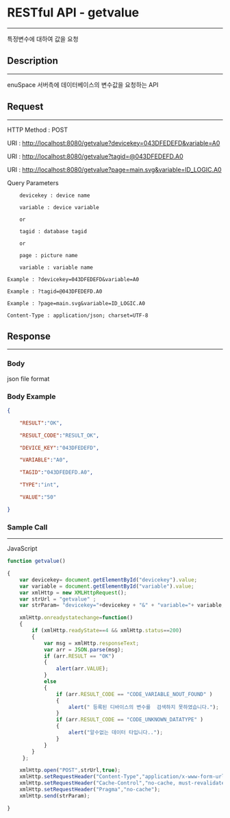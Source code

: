 # **RESTful API - getvalue**

---

특정변수에 대하여 값을 요청

## **Description**

---

enuSpace 서버측에 데이터베이스의 변수값을 요청하는 API

## **Request**

---

HTTP Method : POST

URI : [http://localhost:8080/getvalue?devicekey=043DFEDEFD&variable=A0](http://localhost:8080/getvalue?devicekey=043DFEDEFD&variable=A0)

URI : [http://localhost:8080/getvalue?tagid=@043DFEDEFD.A0](http://localhost:8080/getvalue?tagid=@043DFEDEFD.A0)

URI : [http://localhost:8080/getvalue?page=main.svg&variable=ID\_LOGIC.A0](http://localhost:8080/getvalue?page=main.svg&variable=ID_LOGIC.A0)

Query Parameters

```
    devicekey : device name

    variable : device variable

    or

    tagid : database tagid

    or

    page : picture name

    variable : variable name
```

`Example : ?devicekey=043DFEDEFD&variable=A0`

`Example : ?tagid=@043DFEDEFD.A0`

`Example : ?page=main.svg&variable=ID_LOGIC.A0`

`Content-Type : application/json; charset=UTF-8`

## **Response**

---

### **Body**

json file format

### **Body Example**

```json
{

    "RESULT":"OK",

    "RESULT_CODE":"RESULT_OK",

    "DEVICE_KEY":"043DFEDEFD",

    "VARIABLE":"A0",

    "TAGID":"043DFEDEFD.A0",

    "TYPE":"int",

    "VALUE":"50"

}
```

### **Sample Call**

---

JavaScript

```js
function getvalue()

{
    var devicekey= document.getElementById("devicekey").value;
    var variable = document.getElementById("variable").value;
    var xmlHttp = new XMLHttpRequest();
    var strUrl = "getvalue" ;
    var strParam= "devicekey="+devicekey + "&" + "variable="+ variable;  

    xmlHttp.onreadystatechange=function()
    {
        if (xmlHttp.readyState==4 && xmlHttp.status==200)
        {        
            var msg = xmlHttp.responseText;
            var arr = JSON.parse(msg);        
            if (arr.RESULT == "OK")
            {
                alert(arr.VALUE);
            }
            else
            {
                if (arr.RESULT_CODE == "CODE_VARIABLE_NOUT_FOUND" )
                {
                    alert(" 등록된 디바이스의 변수를  검색하지 못하였습니다.");
                }
                if (arr.RESULT_CODE == "CODE_UNKNOWN_DATATYPE" )
                {
                    alert("알수없는 데이터 타입니다..");
                }                
            }
        }
     };

    xmlHttp.open("POST",strUrl,true);    
    xmlHttp.setRequestHeader("Content-Type","application/x-www-form-urlencoded;charset=UTF-8");
    xmlHttp.setRequestHeader("Cache-Control","no-cache, must-revalidate");
    xmlHttp.setRequestHeader("Pragma","no-cache");
    xmlHttp.send(strParam);    

}
```



